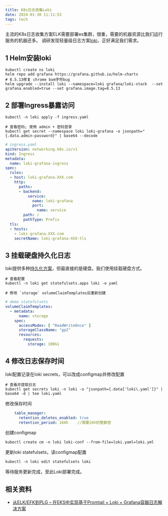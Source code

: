 ```yaml
---
title: K8s日志收集Loki
date: 2024-01-30 11:11:53
tags: tech
---
```


主流的K8s日志收集方案ELK需要部署es集群，很重，需要的机器资源比我们运行服务的机器还多。
调研发现轻量级日志方案[loki](https://grafana.com/oss/loki/)，正好满足我们需求。

<!-- more -->

## 1 Helm安装loki

```
kubectl create ns loki
helm repo add grafana https://grafana.github.io/helm-charts
# 8.5.13修复 chrome bom字符bug
helm upgrade --install loki --namespace=loki grafana/loki-stack  --set grafana.enabled=true --set grafana.image.tag=8.5.13 

```

## 2 部署Ingress暴露访问
```
kubectl -n loki apply -f ingress.yaml

# 查看密码; 使用 admin + 密码登录
kubectl get secret --namespace loki loki-grafana -o jsonpath="{.data.admin-password}" | base64 --decode
```

```yaml
# ingress.yaml
apiVersion: networking.k8s.io/v1
kind: Ingress
metadata:
  name: loki-grafana-ingress
spec:
  rules:
  - host: loki-grafana.XXX.com
    http:
      paths:
      - backend:
          service:
            name: loki-grafana
            port: 
              name: service
        path: /
        pathType: Prefix
  tls:
  - hosts:
    - loki-grafana.XXX.com
    secretName: loki-grafana-XXX-tls
```

## 3 挂载硬盘持久化日志
loki提供多种[持久化方案](https://grafana.com/docs/loki/latest/operations/storage/)，但最直接的是硬盘。我们使用挂载硬盘方式。

```
# 查看配置
kubectl -n loki get statefulsets.apps loki -o yaml

# 修改 `storage` volumeClaimTemplates后重新创建
```


```yaml
# demo statefulsets
volumeClaimTemplates:
  - metadata:
      name: storage
    spec:
      accessModes: [ "ReadWriteOnce" ]
      storageClassName: "gp2"
      resources:
        requests:
          storage: 100Gi
```

## 4 修改日志保存时间
loki配置记录在loki secrets，可以改成configmap并修改配置
```
# 查看并提取日志
kubectl get secrets loki -n loki -o "jsonpath={.data['loki\.yaml']}" | base64 -d | tee loki.yaml
```

修改保存时间
```yaml
    table_manager:
      retention_deletes_enabled: true
      retention_period: 168h    //需要24h的整数倍
```

创建configmap
```
kubectl create cm -n loki loki-conf --from-file=loki.yaml=loki.yml
```

更新loki statefulsets，读configmap配置
```
kubectl -n loki edit statefulsets loki
```

等待服务更新完成，至此Loki部署完成。


## 相关资料
- [从ELK/EFK到PLG – 在EKS中实现基于Promtail + Loki + Grafana容器日志解决方案](https://aws.amazon.com/cn/blogs/china/from-elk-efk-to-plg-implement-in-eks-a-container-logging-solution-based-on-promtail-loki-grafana/)